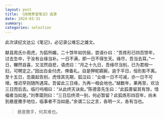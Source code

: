 ```yaml
---
layout: post
title: 《阅微草堂笔记》选录
date: 2024-03-31
summary:
categories: selection
---
```


此次读纪文达公《笔记》，必记录公难忘之雄文。



献县周氏仆周虎，为狐所媚，二十馀年如伉俪，尝语仆曰：“吾炼形已四百馀年，过去生中，于汝有业缘当补。一日不满，即一日不得生天。缘尽，吾当去耳。”一日，冁然自喜，又泫然自悲，语虎曰：“月之十九日，吾缘尽当别，已为君相一妇，可聘定之。”因出白金付虎，俾备礼。自是狎昵嬿婉，逾于平日，恒形影不离。至十五日，忽晨起告别，虎怪其先期，狐泣曰：“业缘一日不可减，亦一日不可增。惟迟早则随所遇耳。吾留此三日缘，为再一相会地也。”越数年，果再至，欢洽三日而后去。临行呜咽曰：“从此终天诀矣。”陈德音先生曰：“此狐善留其有馀，惜福者当如是。”刘季箴则曰：“三日后终须一别，何必暂留？此狐炼形四百年，尚未到悬崖撒手地位，临事者不当如是。”余谓二公之言，各明一义，各有当也。

> 悬崖撒手，何其难也。


